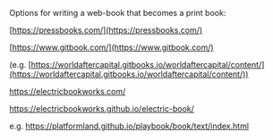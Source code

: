 ---
---

Options for writing a web-book that becomes a print book:

[https://pressbooks.com/](https://pressbooks.com/)

[https://www.gitbook.com/](https://www.gitbook.com/)

(e.g. [https://worldaftercapital.gitbooks.io/worldaftercapital/content/](https://worldaftercapital.gitbooks.io/worldaftercapital/content/))

<https://electricbookworks.com/>

<https://electricbookworks.github.io/electric-book/>

e.g. <https://platformland.github.io/playbook/book/text/index.html>